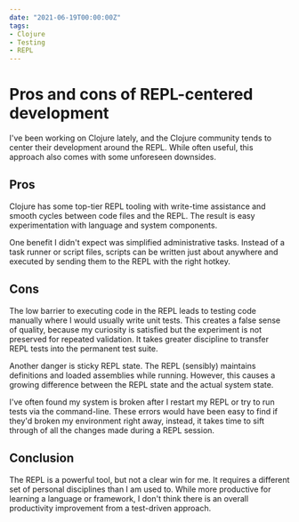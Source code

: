```yaml
---
date: "2021-06-19T00:00:00Z"
tags:
- Clojure
- Testing
- REPL
---
```

# Pros and cons of REPL-centered development

I've been working on Clojure lately, and the Clojure community tends to center their development around the REPL. While often useful, this approach also comes with some unforeseen downsides.

## Pros
Clojure has some top-tier REPL tooling with write-time assistance and smooth cycles between code files and the REPL. The result is easy experimentation with language and system components.

One benefit I didn't expect was simplified administrative tasks. Instead of a task runner or script files, scripts can be written just about anywhere and executed by sending them to the REPL with the right hotkey.

## Cons

The low barrier to executing code in the REPL leads to testing code manually where I would usually write unit tests. This creates a false sense of quality, because my curiosity is satisfied but the experiment is not preserved for repeated validation.
It takes greater discipline to transfer REPL tests into the permanent test suite.

Another danger is sticky REPL state. The REPL (sensibly) maintains definitions and loaded assemblies while running. However, this causes a growing difference between the REPL state and the actual system state.

I've often found my system is broken after I restart my REPL or try to run tests via the command-line. These errors would have been easy to find if they'd broken my environment right away, instead, it takes time to sift through of all the changes made during a REPL session.


## Conclusion
The REPL is a powerful tool, but not a clear win for me. It requires a different set of personal disciplines than I am used to. While more productive for learning a language or framework, I don't think there is an overall productivity improvement from a test-driven approach. 




